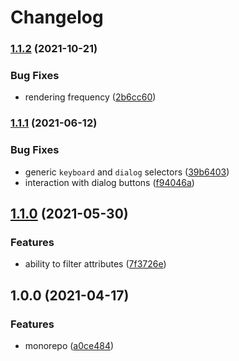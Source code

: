 # Changelog

### [1.1.2](https://www.github.com/dlenroc/node-roku/compare/roku-dom-v1.1.1...roku-dom-v1.1.2) (2021-10-21)


### Bug Fixes

* rendering frequency ([2b6cc60](https://www.github.com/dlenroc/node-roku/commit/2b6cc6017a9e9a225f156af1ce48e3286f5af33f))

### [1.1.1](https://www.github.com/dlenroc/node-roku/compare/roku-dom-v1.1.0...roku-dom-v1.1.1) (2021-06-12)


### Bug Fixes

* generic `keyboard` and `dialog` selectors ([39b6403](https://www.github.com/dlenroc/node-roku/commit/39b6403387d9f9b675847e3dda0eff3a351718c7))
* interaction with dialog buttons ([f94046a](https://www.github.com/dlenroc/node-roku/commit/f94046a1b7692940e1c7968a0c8c11710ad4582b))

## [1.1.0](https://www.github.com/dlenroc/node-roku/compare/roku-dom-v1.0.0...roku-dom-v1.1.0) (2021-05-30)


### Features

* ability to filter attributes ([7f3726e](https://www.github.com/dlenroc/node-roku/commit/7f3726ed12c3019800d60083c054402fc68e8bfd))

## 1.0.0 (2021-04-17)


### Features

* monorepo ([a0ce484](https://www.github.com/dlenroc/node-roku/commit/a0ce484ee2acdd9e6e183e515940ae8bf218d325))
